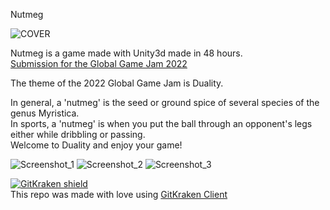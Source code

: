 Nutmeg

![COVER](https://user-images.githubusercontent.com/4624615/151685698-fa8933d6-fff8-4325-b962-8c495e688012.png)

Nutmeg is a game made with Unity3d made in 48 hours.   
[Submission for the Global Game Jam 2022](https://globalgamejam.org/2022/games/nutmeg-9)

The theme of the 2022 Global Game Jam is Duality.

In general, a 'nutmeg' is the seed or ground spice of several species of the genus Myristica.  
In sports, a 'nutmeg' is when you put the ball through an opponent's legs either while dribbling or passing.  
Welcome to Duality and enjoy your game! 

![Screenshot_1](https://user-images.githubusercontent.com/4624615/151685707-bac6993a-00bb-47d4-86a1-7040d6411d4c.jpg)
![Screenshot_2](https://user-images.githubusercontent.com/4624615/151685708-c34826fc-bfc1-41d7-866e-e2db32fcd8d2.jpg)
![Screenshot_3](https://user-images.githubusercontent.com/4624615/151685710-5eee0782-4b07-484a-8d17-caaf36875920.jpg)


[![GitKraken shield](https://img.shields.io/badge/GitKraken-Legendary%20Git%20Tools-teal?style=plastic&logo=gitkraken)](https://gitkraken.com/invite/9fQArCLM)  
This repo was made with love using [GitKraken Client](https://gitkraken.com/invite/9fQArCLM)  

